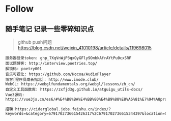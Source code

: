 # Follow
## 随手笔记 记录一些零碎知识点

> github push问题 https://blog.csdn.net/weixin_41010198/article/details/119698015

```
服务器登录token: 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
面试题博客: http://interview.poetries.top/
解锁码: poetry001
音乐可视化: https://github.com/Hocoa/AudioPlayer
博客[程序员成长指北]: http://www.inode.club/
WebGL: https://webglfundamentals.org/webgl/lessons/zh_cn/
自定义工具函数库: https://zxfjd3g.github.io/atguigu_utils-docs/
Vue3源码: https://vue3js.cn/es6/#%E4%B8%BA%E4%BB%80%E4%B9%88%E8%A6%81%E7%94%A8proxy%E9%87%8D%E6%9E%84

招聘 https://ciderglobal.jobs.feishu.cn/index/?keywords=&category=6791702736615426317%2C6791702736615344397&location=CT_45&project=&type=&job_hot_flag=&current=1&limit=10

```
